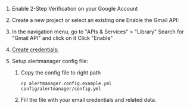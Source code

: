 1. Enable 2-Step Verification on your Google Account
2. Create a new project or select an existing one
Enable the Gmail API:

3. In the navigation menu, go to "APIs & Services" > "Library"
Search for "Gmail API" and click on it
Click "Enable"


4. [Create credentials:](https://myaccount.google.com/apppasswords)

5. Setup alertmanager config file:
    1. Copy the config file to right path
        ```
        cp alertmanager.config.example.yml config/alertmanager/config.yml
        ```
    2. Fill the file with your email credentials and related data.
    
